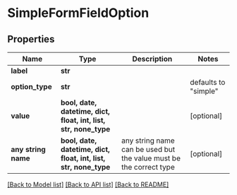 # SimpleFormFieldOption


## Properties
Name | Type | Description | Notes
------------ | ------------- | ------------- | -------------
**label** | **str** |  | 
**option_type** | **str** |  | defaults to "simple"
**value** | **bool, date, datetime, dict, float, int, list, str, none_type** |  | [optional] 
**any string name** | **bool, date, datetime, dict, float, int, list, str, none_type** | any string name can be used but the value must be the correct type | [optional]

[[Back to Model list]](../../README.md#documentation-for-models) [[Back to API list]](../../README.md#documentation-for-api-endpoints) [[Back to README]](../../README.md)


